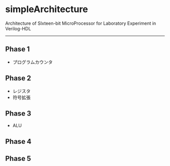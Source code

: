 simpleArchitecture
==================

Architecture of SIxteen-bit MicroProcessor for Laboratory Experiment in Verilog-HDL

---
## Phase 1
* プログラムカウンタ

## Phase 2
* レジスタ
* 符号拡張

## Phase 3
* ALU

## Phase 4

## Phase 5

